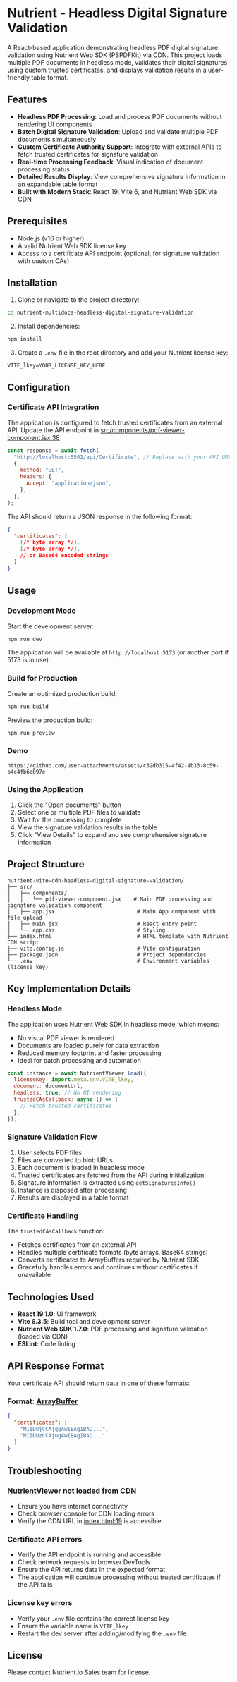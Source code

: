 # Nutrient - Headless Digital Signature Validation

A React-based application demonstrating headless PDF digital signature validation using Nutrient Web SDK (PSPDFKit) via CDN. This project loads multiple PDF documents in headless mode, validates their digital signatures using custom trusted certificates, and displays validation results in a user-friendly table format.

## Features

- **Headless PDF Processing**: Load and process PDF documents without rendering UI components
- **Batch Digital Signature Validation**: Upload and validate multiple PDF documents simultaneously
- **Custom Certificate Authority Support**: Integrate with external APIs to fetch trusted certificates for signature validation
- **Real-time Processing Feedback**: Visual indication of document processing status
- **Detailed Results Display**: View comprehensive signature information in an expandable table format
- **Built with Modern Stack**: React 19, Vite 6, and Nutrient Web SDK via CDN

## Prerequisites

- Node.js (v16 or higher)
- A valid Nutrient Web SDK license key
- Access to a certificate API endpoint (optional, for signature validation with custom CAs)

## Installation

1. Clone or navigate to the project directory:
```bash
cd nutrient-multidocs-headless-digital-signature-validation
```

2. Install dependencies:
```bash
npm install
```

3. Create a `.env` file in the root directory and add your Nutrient license key:
```env
VITE_lkey=YOUR_LICENSE_KEY_HERE
```

## Configuration

### Certificate API Integration

The application is configured to fetch trusted certificates from an external API. Update the API endpoint in [src/components/pdf-viewer-component.jsx:38](src/components/pdf-viewer-component.jsx#L38):

```javascript
const response = await fetch(
  "http://localhost:5502/api/Certificate", // Replace with your API URL
  {
    method: "GET",
    headers: {
      Accept: "application/json",
    },
  },
);
```

The API should return a JSON response in the following format:
```json
{
  "certificates": [
    [/* byte array */],
    [/* byte array */],
    // or Base64 encoded strings
  ]
}
```

## Usage

### Development Mode

Start the development server:
```bash
npm run dev
```

The application will be available at `http://localhost:5173` (or another port if 5173 is in use).

### Build for Production

Create an optimized production build:
```bash
npm run build
```

Preview the production build:
```bash
npm run preview
```

### Demo
```
https://github.com/user-attachments/assets/c32db315-4f42-4b33-8c59-b4c4fb6e097e
```

### Using the Application

1. Click the "Open documents" button
2. Select one or multiple PDF files to validate
3. Wait for the processing to complete
4. View the signature validation results in the table
5. Click "View Details" to expand and see comprehensive signature information

## Project Structure

```
nutrient-vite-cdn-headless-digital-signature-validation/
├── src/
│   ├── components/
│   │   └── pdf-viewer-component.jsx    # Main PDF processing and signature validation component
│   ├── app.jsx                          # Main App component with file upload
│   ├── main.jsx                         # React entry point
│   └── app.css                          # Styling
├── index.html                           # HTML template with Nutrient CDN script
├── vite.config.js                       # Vite configuration
├── package.json                         # Project dependencies
└── .env                                 # Environment variables (license key)
```

## Key Implementation Details

### Headless Mode

The application uses Nutrient Web SDK in headless mode, which means:
- No visual PDF viewer is rendered
- Documents are loaded purely for data extraction
- Reduced memory footprint and faster processing
- Ideal for batch processing and automation

```javascript
const instance = await NutrientViewer.load({
  licenseKey: import.meta.env.VITE_lkey,
  document: documentUrl,
  headless: true, // No UI rendering
  trustedCAsCallback: async () => {
    // Fetch trusted certificates
  },
});
```

### Signature Validation Flow

1. User selects PDF files
2. Files are converted to blob URLs
3. Each document is loaded in headless mode
4. Trusted certificates are fetched from the API during initialization
5. Signature information is extracted using `getSignaturesInfo()`
6. Instance is disposed after processing
7. Results are displayed in a table format

### Certificate Handling

The `trustedCAsCallback` function:
- Fetches certificates from an external API
- Handles multiple certificate formats (byte arrays, Base64 strings)
- Converts certificates to ArrayBuffers required by Nutrient SDK
- Gracefully handles errors and continues without certificates if unavailable

## Technologies Used

- **React 19.1.0**: UI framework
- **Vite 6.3.5**: Build tool and development server
- **Nutrient Web SDK 1.7.0**: PDF processing and signature validation (loaded via CDN)
- **ESLint**: Code linting

## API Response Format

Your certificate API should return data in one of these formats:

### Format: [ArrayBuffer](https://www.nutrient.io/guides/web/signatures/digital-signatures/signature-lifecycle/validation/#provide-trusted-root-certificates)
```json
{
  "certificates": [
    "MIIDUjCCAjqgAwIBAgIBAD...",
    "MIIDUzCCAjugAwIBAgIBAD..."
  ]
}
```

## Troubleshooting

### NutrientViewer not loaded from CDN
- Ensure you have internet connectivity
- Check browser console for CDN loading errors
- Verify the CDN URL in [index.html:19](index.html#L19) is accessible

### Certificate API errors
- Verify the API endpoint is running and accessible
- Check network requests in browser DevTools
- Ensure the API returns data in the expected format
- The application will continue processing without trusted certificates if the API fails

### License key errors
- Verify your `.env` file contains the correct license key
- Ensure the variable name is `VITE_lkey`
- Restart the dev server after adding/modifying the `.env` file

## License
Please contact Nutrient.io Sales team for license.
